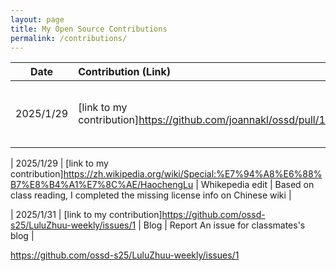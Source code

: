 ```yaml
---
layout: page
title: My Open Source Contributions
permalink: /contributions/
---
```


<!--
Type of the contribution should be "Wikipedia edit", "OpenStreet Map feature", "Documentation", "Course website", "Blog",
"Browser Add-on", etc.

The description should include a brief summary of what you did.

The link should bring us to a public page that shows your contribution. 

Replace the first row with your own contribution. 
-->

| Date        | Contribution (Link)  | Type  | Description |
|-------------|:---------------------|:------|:------------|
| 2025/1/29        | [link to my contribution]https://github.com/joannakl/ossd/pull/137                  | course website   |  Upload one of the missing book covers |

| 2025/1/29        | [link to my contribution]https://zh.wikipedia.org/wiki/Special:%E7%94%A8%E6%88%B7%E8%B4%A1%E7%8C%AE/HaochengLu                  | Whikepedia edit   | Based on class reading, I completed the missing license info on Chinese wiki |

| 2025/1/31        | [link to my contribution]https://github.com/ossd-s25/LuluZhuu-weekly/issues/1                  | Blog   | Report An issue for classmates's blog |

https://github.com/ossd-s25/LuluZhuu-weekly/issues/1
